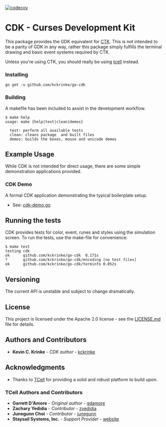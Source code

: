 [![codecov](https://codecov.io/gh/kckrinke/go-cdk/branch/trunk/graph/badge.svg?token=8AVBADVD1S)](https://codecov.io/gh/kckrinke/go-cdk)

# CDK - Curses Development Kit

This package provides the GDK equivalent for [CTK](https://github.com/kckrinke/go-ctk). This is not intended to be a parity of GDK in any way, rather this package simply fulfills the terminal drawing and basic event systems required by CTK.

Unless you're using CTK, you should really be using [tcell](https://github.com/gdamore/tcell) instead.

### Installing

```
go get -u github.com/kckrinke/go-cdk
```

### Building

A makefile has been included to assist in the development workflow.

```
$ make help
usage: make {help|test|clean|demos}

  test: perform all available tests
  clean: cleans package  and built files
  demos: builds the boxes, mouse and unicode demos
```

## Example Usage

While CDK is not intended for direct usage, there are some simple demonstration applications provided.

### CDK Demo

A formal CDK application demonstrating the typical boilerplate setup.

* See: [cdk-demo.go](_demos/cdk-demo.go)

## Running the tests

CDK provides tests for color, event, runes and styles using the simulation screen. To run the tests, use the make-file for convenience:

```
$ make test
testing cdk
ok      github.com/kckrinke/go-cdk  0.171s
?       github.com/kckrinke/go-cdk/encoding [no test files]
ok      github.com/kckrinke/go-cdk/terminfo 0.052s
```

## Versioning

The current API is unstable and subject to change dramatically.

## License

This project is licensed under the Apache 2.0 license - see the [LICENSE.md](LICENSE.md) file for details.

## Authors and Contributors

* **Kevin C. Krinke** - *CDK author* - [kckrinke](https://github.com/kckrinke)

## Acknowledgments

* Thanks to [TCell](https://github.com/gdamore/tcell) for providing a solid and robust platform to build upon.

### TCell Authors and Contributors

* **Garrett D'Amore** - *Original author* - [gdamore](https://github.com/gdamore)
* **Zachary Yedidia** - *Contributor* - [zyedidia](https://github.com/zyedidia)
* **Junegunn Choi** - *Contributor* - [junegunn](https://github.com/junegunn)
* **Staysail Systems, Inc.** - *Support Provider* - [website](http://staysail.tech/)
